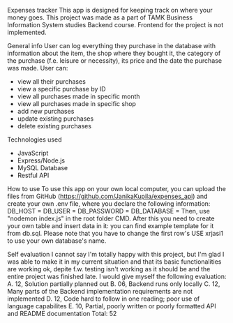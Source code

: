 Expenses tracker
This app is designed for keeping track on where your money goes. This project was made as a part of TAMK Business Information System studies Backend course. Frontend for the project is not implemented.

General info
User can log everything they purchase in the database with information about the item, the shop where they bought it, the category of the purchase (f.e. leisure or necessity), its price and the date the purchase was made.
User can:
- view all their purchases
- view a specific purchase by ID
- view all purchases made in specific month
- view all purchases made in specific shop
- add new purchases
- update existing purchases
- delete existing purchases

Technologies used
- JavaScript
- Express/Node.js
- MySQL Database
- Restful API

How to use
To use this app on your own local computer, you can upload the files from GitHub (https://github.com/JanikaKupila/expenses_api) and create your own .env file, where you declare the following information:
DB_HOST = 
DB_USER = 
DB_PASSWORD = 
DB_DATABASE = 
Then, use "nodemon index.js" in the root folder CMD. After this you need to create your own table and insert data in it: you can find example template for it from db.sql. Please note that you have to change the first row's USE xrjasi1 to use your own database's name.

Self evaluation
I cannot say I'm totally happy with this project, but I'm glad I was able to make it in my current situation and that its basic functionalities are working ok, depite f.w. testing isn't working as it should be and the entire project was finished late. I would give myself the following evaluation:
A. 12, Solution partially planned out
B. 06, Backend runs only locally
C. 12, Many parts of the Backend implementation requirements are not implemented
D. 12, Code hard to follow in one reading; poor use of language capabilites
E. 10, Partial, poorly written or poorly formatted API and README documentation
Total: 52